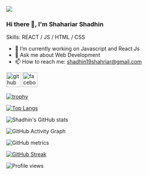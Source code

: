 ![](https://wallpaper.dog/large/20518274.jpg)

### Hi there 👋, I'm Shahariar Shadhin



Skills: REACT / JS / HTML / CSS

- 🔭 I’m currently working on Javascript and React Js 
- 💬 Ask me about Web Development 
- 📫 How to reach me: shadhin19shahriar@gmail.com 


[<img src='https://cdn.jsdelivr.net/npm/simple-icons@3.0.1/icons/github.svg' alt='github' height='40'>](https://github.com/Shahariarshadhin)  [<img src='https://cdn.jsdelivr.net/npm/simple-icons@3.0.1/icons/facebook.svg' alt='facebook' height='40'>](https://www.facebook.com/shadhin.shahriar.72)  

[![trophy](https://github-profile-trophy.vercel.app/?username=Shahariarshadhin)](https://github.com/ryo-ma/github-profile-trophy)

[![Top Langs](https://github-readme-stats.vercel.app/api/top-langs/?username=Shahariarshadhin&theme=highcontrast)](https://github.com/anuraghazra/github-readme-stats)

<!-- ![GitHub stats](https://github-readme-stats.vercel.app/api?username=Shahariarshadhin&show_icons=true)   -->
![Shadhin's GitHub stats](https://github-readme-stats.vercel.app/api?username=Shahariarshadhin&show_icons=true&theme=aura)

![GitHub Activity Graph](https://activity-graph.herokuapp.com/graph?username=Shahariarshadhin)  

![GitHub metrics](https://metrics.lecoq.io/Shahariarshadhin)  

<!-- ![GitHub streak stats](https://github-readme-streak-stats.herokuapp.com/?user=Shahariarshadhin)   -->
[![GitHub Streak](https://github-readme-streak-stats.herokuapp.com/?user=Shahariarshadhin&theme=highcontrast)](https://git.io/streak-stats)

![Profile views](https://gpvc.arturio.dev/Shahariarshadhin)  
